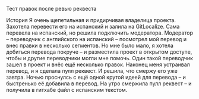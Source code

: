 Тест правок после ревью реквеста

История
Я очень щепетильная и придирчивая владелица проекта. Захотела перевести его на испанский и залила на GitLocalize. 
Сама перевела на испанский, но решила подключить модератора. Модератор – переводчик с английского на испанский – посмотрел мой перевод и внес правки в несколько сегментов. 
Но мне было мало, я хотела добиться перевода покруче – и разместила проект в открытом доступе, чтобы и другие переводчики могли мне помочь. Один такой переводчик зашел в проект и внёс ещё несколько правок. 
Наконец меня устраивал перевод, и я сделала пулл реквест. И решила, что смержу его уже завтра.
Ночью проснулсь с ещё одной крутой идеей для перевода – и быстренько её добавила в перевод. 
На утро смержила пулл реквест – и получила в гитхабе файл с испанским текстом.
